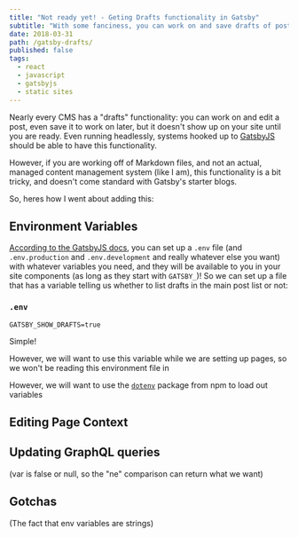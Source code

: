 ```yaml
---
title: "Not ready yet! - Geting Drafts functionality in Gatsby"
subtitle: "With some fanciness, you can work on and save drafts of posts in Gatsby"
date: 2018-03-31
path: /gatsby-drafts/
published: false
tags:
  - react
  - javascript
  - gatsbyjs
  - static sites
---
```


Nearly every CMS has a "drafts" functionality: you can work on and edit a post, even save it to work on later, but it doesn't show up on your site until you are ready. Even running headlessly, systems hooked up to [GatsbyJS][gatsby] should be able to have this functionality. 

However, if you are working off of Markdown files, and not an actual, managed content management system (like I am), this functionality is a bit tricky, and doesn't come standard with Gatsby's starter blogs.

So, heres how I went about adding this:

## Environment Variables

[According to the GatsbyJS docs][docs], you can set up a `.env` file (and `.env.production` and `.env.development` and really whatever else you want) with whatever variables you need, and they will be available to you in your site components (as long as they start with `GATSBY_`)! So we can set up a file that has a variable telling us whether to list drafts in the main post list or not:

### `.env`
```
GATSBY_SHOW_DRAFTS=true
```
Simple!

However, we will want to use this variable while we are setting up pages, so we won't be reading this environment file in 

However, we will want to use the [`dotenv`][dotenv] package from npm to load out variables

## Editing Page Context

## Updating GraphQL queries

(var is false or null, so the "ne" comparison can return what we want)

## Gotchas

(The fact that env variables are strings)

[gatsby]: https://gatsbyjs.org
[docs]: https://www.gatsbyjs.org/docs/environment-variables/
[dotenv]: https://www.npmjs.com/package/dotenv